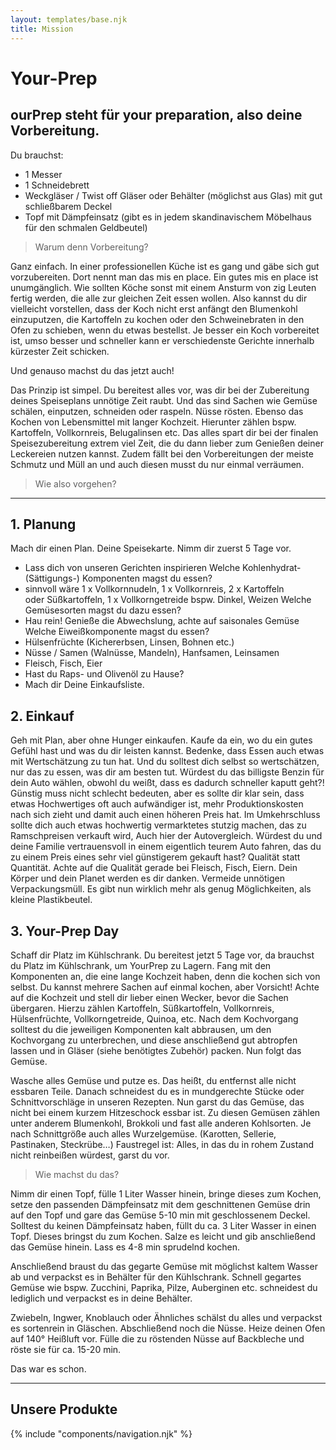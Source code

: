 ```yaml
---
layout: templates/base.njk
title: Mission
---
```


# Your-Prep

## ourPrep steht für your preparation, also deine Vorbereitung.

Du brauchst:
* 1 Messer
* 1 Schneidebrett
* Weckgläser / Twist off Gläser oder Behälter (möglichst aus Glas) mit gut schließbarem Deckel
* Topf mit Dämpfeinsatz (gibt es in jedem skandinavischem Möbelhaus für den schmalen Geldbeutel)

> Warum denn Vorbereitung?

Ganz einfach. In einer professionellen Küche ist es gang und gäbe sich gut vorzubereiten. Dort nennt man das mis en place.
Ein gutes mis en place ist unumgänglich.
 Wie sollten Köche sonst mit einem Ansturm von zig Leuten fertig werden, die alle zur gleichen Zeit essen wollen.
Also kannst du dir vielleicht vorstellen, dass der Koch nicht erst anfängt den Blumenkohl einzuputzen, die Kartoffeln zu kochen oder den Schweinebraten in den Ofen zu schieben, wenn du etwas bestellst.
Je besser ein Koch vorbereitet ist, umso besser und schneller kann er verschiedenste Gerichte innerhalb kürzester Zeit schicken.

Und genauso machst du das jetzt auch!

Das Prinzip ist simpel.
Du bereitest alles vor, was dir bei der Zubereitung deines Speiseplans unnötige Zeit raubt. Und das sind Sachen wie Gemüse schälen, einputzen, schneiden oder raspeln. Nüsse rösten.
Ebenso das Kochen von Lebensmittel mit langer Kochzeit.
Hierunter zählen bspw. Kartoffeln, Vollkornreis, Belugalinsen etc.
Das alles spart dir bei der finalen Speisezubereitung extrem viel Zeit, die du dann lieber zum Genießen deiner Leckereien nutzen kannst.
Zudem fällt bei den Vorbereitungen der meiste Schmutz und Müll an und auch diesen musst du nur einmal verräumen.


> Wie also vorgehen?

---

## 1. Planung

Mach dir einen Plan. Deine Speisekarte. Nimm dir zuerst 5 Tage vor.

* Lass dich von unseren Gerichten inspirieren
Welche Kohlenhydrat- (Sättigungs-) Komponenten magst du essen?
* sinnvoll wäre 1 x Vollkornnudeln, 1 x Vollkornreis, 2 x Kartoffeln                                                
oder Süßkartoffeln, 1 x Vollkorngetreide bspw. Dinkel, Weizen
Welche Gemüsesorten magst du dazu essen?
* Hau rein! Genieße die Abwechslung, achte auf saisonales Gemüse
Welche Eiweißkomponente magst du essen?
* Hülsenfrüchte (Kichererbsen, Linsen, Bohnen etc.)
* Nüsse / Samen (Walnüsse, Mandeln), Hanfsamen, Leinsamen
* Fleisch, Fisch, Eier
* Hast du Raps- und Olivenöl zu Hause?
* Mach dir Deine Einkaufsliste.

## 2. Einkauf

Geh mit Plan, aber ohne Hunger einkaufen.
Kaufe da ein, wo du ein gutes Gefühl hast und was du dir leisten kannst.
Bedenke, dass Essen auch etwas mit Wertschätzung zu tun hat.
Und du solltest dich selbst so wertschätzen, nur das zu essen, was dir am besten tut.
Würdest du das billigste Benzin für dein Auto wählen, obwohl du weißt, dass es dadurch schneller kaputt geht?!
Günstig muss nicht schlecht bedeuten, aber es sollte dir klar sein, dass etwas Hochwertiges oft auch aufwändiger ist, mehr Produktionskosten nach sich zieht und damit auch einen höheren Preis hat.
Im Umkehrschluss sollte dich auch etwas hochwertig vermarktetes stutzig machen, das zu Ramschpreisen verkauft wird,
Auch hier der Autovergleich. Würdest du und deine Familie vertrauensvoll in einem eigentlich teurem Auto fahren, das du zu einem Preis eines sehr viel günstigerem gekauft hast?
Qualität statt Quantität. Achte auf die Qualität gerade bei Fleisch, Fisch, Eiern. Dein Körper und dein Planet werden es dir danken.
Vermeide unnötigen Verpackungsmüll. Es gibt nun wirklich mehr als genug Möglichkeiten, als kleine Plastikbeutel.

## 3. Your-Prep Day

Schaff dir Platz im Kühlschrank. Du bereitest jetzt 5 Tage vor, da brauchst du Platz im Kühlschrank, um YourPrep zu Lagern.
Fang mit den Komponenten an, die eine lange Kochzeit haben, denn die kochen sich von selbst. Du kannst mehrere Sachen auf einmal kochen, aber Vorsicht! Achte auf die Kochzeit und stell dir lieber einen Wecker, bevor die Sachen übergaren.
Hierzu zählen Kartoffeln, Süßkartoffeln, Vollkornreis, Hülsenfrüchte, Vollkorngetreide, Quinoa, etc.
Nach dem Kochvorgang solltest du die jeweiligen Komponenten kalt abbrausen, um den Kochvorgang zu unterbrechen, und diese anschließend gut abtropfen lassen und in Gläser (siehe benötigtes Zubehör) packen.
Nun folgt das Gemüse.

Wasche alles Gemüse und putze es. Das heißt, du entfernst alle nicht essbaren Teile. Danach schneidest du es in mundgerechte Stücke oder Schnittvorschläge in unseren Rezepten.
Nun garst du das Gemüse, das nicht bei einem kurzem Hitzeschock essbar ist.
Zu diesen Gemüsen zählen unter anderem Blumenkohl, Brokkoli und fast alle anderen Kohlsorten.
Je nach Schnittgröße auch alles Wurzelgemüse. (Karotten, Sellerie, Pastinaken, Steckrübe…)
Faustregel ist: Alles, in das du in rohem Zustand nicht reinbeißen würdest, garst du vor.

> Wie machst du das?

Nimm dir einen Topf, fülle 1 Liter Wasser hinein, bringe dieses zum Kochen, setze den passenden Dämpfeinsatz mit dem geschnittenen Gemüse drin auf den Topf und gare das Gemüse 5-10 min mit geschlossenem Deckel.
Solltest du keinen Dämpfeinsatz haben, füllt du ca. 3 Liter Wasser in einen Topf.
Dieses bringst du zum Kochen. Salze es leicht und gib anschließend das Gemüse hinein.
Lass es 4-8 min sprudelnd kochen.

Anschließend braust du das gegarte Gemüse mit möglichst kaltem Wasser ab und verpackst es in Behälter für den Kühlschrank.
Schnell gegartes Gemüse wie bspw. Zucchini, Paprika, Pilze, Auberginen etc. schneidest du lediglich und verpackst es in deine Behälter.

Zwiebeln, Ingwer, Knoblauch oder Ähnliches schälst du alles und verpackst es sortenrein in Gläschen.
Abschließend noch die Nüsse.
Heize deinen Ofen auf 140° Heißluft vor. Fülle die zu röstenden Nüsse auf Backbleche und röste sie für ca. 15-20 min.

Das war es schon.

---

## Unsere Produkte
{% include "components/navigation.njk" %}
